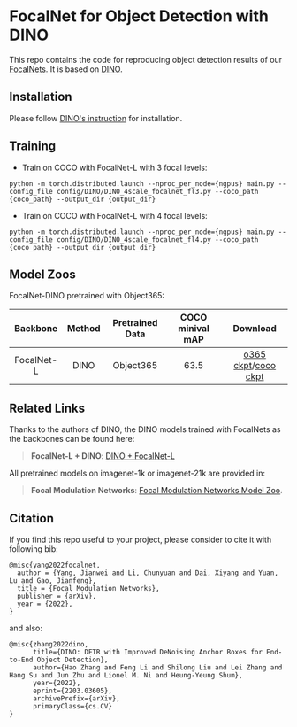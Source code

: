 # FocalNet for Object Detection with DINO

This repo contains the code for reproducing object detection results of our [FocalNets](https://arxiv.org/abs/2203.11926). It is based on [DINO](https://github.com/IDEA-Research/DINO).

## Installation

Please follow [DINO's instruction](https://github.com/IDEA-Research/DINO) for installation.

## Training

* Train on COCO with FocalNet-L with 3 focal levels:

```
python -m torch.distributed.launch --nproc_per_node={ngpus} main.py --config_file config/DINO/DINO_4scale_focalnet_fl3.py --coco_path {coco_path} --output_dir {output_dir}
```

* Train on COCO with FocalNet-L with 4 focal levels:

```
python -m torch.distributed.launch --nproc_per_node={ngpus} main.py --config_file config/DINO/DINO_4scale_focalnet_fl4.py --coco_path {coco_path} --output_dir {output_dir}
```

## Model Zoos

FocalNet-DINO pretrained with Object365:

| Backbone | Method | Pretrained Data | COCO minival mAP | Download
| :---: | :---: | :---: | :---: | :---: | 
FocalNet-L | DINO | Object365 | 63.5 | [o365 ckpt](https://projects4jw.blob.core.windows.net/focalnet/release/detection/focalnet_large_fl4_pretrained_on_o365.pth)/[coco ckpt](https://projects4jw.blob.core.windows.net/focalnet/release/detection/focalnet_large_fl4_o365_finetuned_on_coco.pth)

## Related Links

Thanks to the authors of DINO, the DINO models trained with FocalNets as the backbones can be found here:
> **FocalNet-L + DINO**: [DINO + FocalNet-L](https://github.com/IDEA-Research/detrex/tree/main/projects/dino)

All pretrained models on imagenet-1k or imagenet-21k are provided in:

> **Focal Modulation Networks**: [Focal Modulation Networks Model Zoo](https://github.com/microsoft/FocalNet).

## Citation

If you find this repo useful to your project, please consider to cite it with following bib:

    @misc{yang2022focalnet,  
      author = {Yang, Jianwei and Li, Chunyuan and Dai, Xiyang and Yuan, Lu and Gao, Jianfeng},
      title = {Focal Modulation Networks},
      publisher = {arXiv},
      year = {2022},
    }

and also:

    @misc{zhang2022dino,
          title={DINO: DETR with Improved DeNoising Anchor Boxes for End-to-End Object Detection}, 
          author={Hao Zhang and Feng Li and Shilong Liu and Lei Zhang and Hang Su and Jun Zhu and Lionel M. Ni and Heung-Yeung Shum},
          year={2022},
          eprint={2203.03605},
          archivePrefix={arXiv},
          primaryClass={cs.CV}
    }

